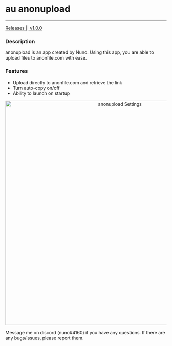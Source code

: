 # au    anonupload
<hr />

<a href='https://github.com/Nuno135/anonupload/releases'>
  Releases || v1.0.0
</a>

### Description
anonupload is an app created by Nuno. Using this app, you are able to upload files to anonfile.com with ease.

### Features
 * Upload directly to anonfile.com and retrieve the link
 * Turn auto-copy on/off
 * Ability to launch on startup
 
 <div align='center'>
  <img src='https://i.ibb.co/PmDwWpM/anonuploadprev.png' width='700' alt='anonupload Settings' />
</div>

Message me on discord (nuno#4160) if you have any questions. 
If there are any bugs/issues, please report them.
